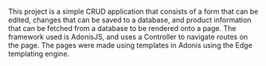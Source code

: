 This project is a simple CRUD application that consists of a form that can be edited, changes that can be saved to a database, and product information that can be fetched from a database to be rendered onto a page. The framework used is AdonisJS, and uses a Controller to navigate routes on the page. The pages were made using templates in Adonis using the Edge templating engine. 
